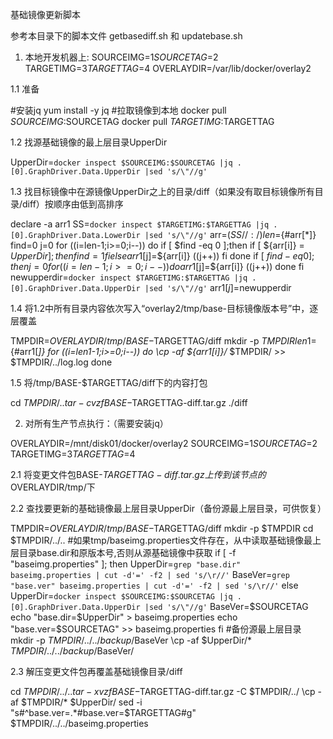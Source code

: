 基础镜像更新脚本

参考本目录下的脚本文件 getbasediff.sh 和 updatebase.sh

1. 本地开发机器上: 
SOURCEIMG=$1
SOURCETAG=$2
TARGETIMG=$3
TARGETTAG=$4
OVERLAYDIR=/var/lib/docker/overlay2

1.1 准备

#安装jq
yum install -y jq
#拉取镜像到本地
docker pull $SOURCEIMG:$SOURCETAG
docker pull $TARGETIMG:$TARGETTAG

1.2 找源基础镜像的最上层目录UpperDir

UpperDir=`docker inspect $SOURCEIMG:$SOURCETAG |jq .[0].GraphDriver.Data.UpperDir |sed 's/\"//g'`

1.3 找目标镜像中在源镜像UpperDir之上的目录/diff（如果没有取目标镜像所有目录/diff）按顺序由低到高排序

declare -a arr1
SS=`docker inspect $TARGETIMG:$TARGETTAG |jq .[0].GraphDriver.Data.LowerDir |sed 's/\"//g'`
arr=(${SS//:/ })
len=${#arr[*]}
find=0
j=0
for ((i=len-1;i>=0;i--))
do
   if [ $find -eq 0 ];then
	    if [ ${arr[i]} = $UpperDir ];then
         find=1
       fi
   else
       arr1[$j]=${arr[i]}
       ((j++))
   fi
done
if [ $find -eq 0 ];then
	j=0
	for ((i=len-1;i>=0;i--))
   do
       arr1[$j]=${arr[i]}
       ((j++))
   done 
fi
newupperdir=`docker inspect $TARGETIMG:$TARGETTAG |jq .[0].GraphDriver.Data.UpperDir |sed 's/\"//g'`
arr1[$j]=$newupperdir

1.4 将1.2中所有目录内容依次写入“overlay2/tmp/base-目标镜像版本号”中，逐层覆盖

TMPDIR=$OVERLAYDIR/tmp/BASE-$TARGETTAG/diff
mkdir -p $TMPDIR
len1=${#arr1[*]}
for ((i=len1-1;i>=0;i--))
do
    \cp -af ${arr1[i]}/* $TMPDIR/ >> $TMPDIR/../log.log
done

1.5 将/tmp/BASE-$TARGETTAG/diff下的内容打包

cd $TMPDIR/..
tar -cvzf BASE-$TARGETTAG-diff.tar.gz ./diff


2. 对所有生产节点执行：（需要安装jq）

OVERLAYDIR=/mnt/disk01/docker/overlay2
SOURCEIMG=$1
SOURCETAG=$2
TARGETIMG=$3
TARGETTAG=$4

2.1 将变更文件包BASE-$TARGETTAG-diff.tar.gz上传到该节点的$OVERLAYDIR/tmp/下

2.2 查找要更新的基础镜像最上层目录UpperDir（备份源最上层目录，可供恢复）

TMPDIR=$OVERLAYDIR/tmp/BASE-$TARGETTAG/diff
mkdir -p $TMPDIR
cd $TMPDIR/../..
    #如果tmp/baseimg.properties文件存在，从中读取基础镜像最上层目录base.dir和原版本号,否则从源基础镜像中获取
    if [ -f "baseimg.properties" ]; then
	UpperDir=`grep "base.dir" baseimg.properties | cut -d'=' -f2 | sed 's/\r//'`
	BaseVer=`grep "base.ver" baseimg.properties | cut -d'=' -f2 | sed 's/\r//'`
else
	UpperDir=`docker inspect $SOURCEIMG:$SOURCETAG |jq .[0].GraphDriver.Data.UpperDir |sed 's/\"//g'`
	BaseVer=$SOURCETAG
	echo "base.dir=$UpperDir" > baseimg.properties
	echo "base.ver=$SOURCETAG" >> baseimg.properties
fi
       #备份源最上层目录
       mkdir -p $TMPDIR/../../backup/$BaseVer
    \cp -af $UpperDir/* $TMPDIR/../../backup/$BaseVer/

2.3 解压变更文件包再覆盖基础镜像目录/diff

cd $TMPDIR/../..
tar -xvzf BASE-$TARGETTAG-diff.tar.gz -C $TMPDIR/../
\cp -af $TMPDIR/* $UpperDir/
sed -i "s#^base.ver=.*#base.ver=$TARGETTAG#g" $TMPDIR/../../baseimg.properties
